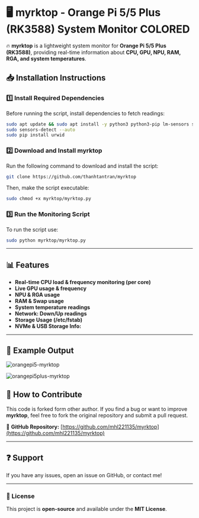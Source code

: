 # 🖥️ myrktop - Orange Pi 5/5 Plus (RK3588) System Monitor COLORED

🔥 **myrktop** is a lightweight system monitor for **Orange Pi 5/5 Plus (RK3588)**, providing real-time information about **CPU, GPU, NPU, RAM, RGA, and system temperatures**.

## **📥 Installation Instructions**
### **1️⃣ Install Required Dependencies**
Before running the script, install dependencies to fetch readings:
```bash
sudo apt update && sudo apt install -y python3 python3-pip lm-sensors smartmontools nvme-cli
sudo sensors-detect --auto
sudo pip install urwid
```

### **2️⃣ Download and Install myrktop**
Run the following command to download and install the script:
```bash
git clone https://github.com/thanhtantran/myrktop
```
Then, make the script executable:
```bash
sudo chmod +x myrktop/myrktop.py
```

### **3️⃣ Run the Monitoring Script**
To run the script use:
```bash
sudo python myrktop/myrktop.py
```

---

## **📊 Features**
- **Real-time CPU load & frequency monitoring (per core)**
- **Live GPU usage & frequency**
- **NPU & RGA usage**
- **RAM & Swap usage**
- **System temperature readings**
- **Network: Down/Up readings**
- **Storage Usage (/etc/fstab)**
- **NVMe & USB Storage Info:**


---

## **📌 Example Output**
![orangepi5-myrktop](https://github.com/user-attachments/assets/b26225af-7d15-4d32-aa1d-248d91d4f9e6)

![orangepi5plus-myrktop](https://github.com/user-attachments/assets/b8af73ce-b58c-4090-bccc-518e6144f6c8)


## **🔧 How to Contribute**
This code is forked form other author. If you find a bug or want to improve **myrktop**, feel free to fork the original repository and submit a pull request.

📂 **GitHub Repository:** [https://github.com/mhl221135/myrktop](https://github.com/mhl221135/myrktop)

---

## **❓ Support**
If you have any issues, open an issue on GitHub, or contact me!

---

### **🔗 License**
This project is **open-source** and available under the **MIT License**.

